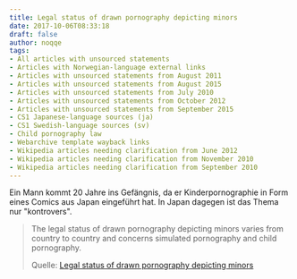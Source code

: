 ```yaml
---
title: Legal status of drawn pornography depicting minors
date: 2017-10-06T08:33:18
draft: false
author: noqqe
tags:
- All articles with unsourced statements
- Articles with Norwegian-language external links
- Articles with unsourced statements from August 2011
- Articles with unsourced statements from August 2015
- Articles with unsourced statements from July 2010
- Articles with unsourced statements from October 2012
- Articles with unsourced statements from September 2015
- CS1 Japanese-language sources (ja)
- CS1 Swedish-language sources (sv)
- Child pornography law
- Webarchive template wayback links
- Wikipedia articles needing clarification from June 2012
- Wikipedia articles needing clarification from November 2010
- Wikipedia articles needing clarification from September 2010
---
```


Ein Mann kommt 20 Jahre ins Gefängnis, da er Kinderpornographie in Form
eines Comics aus Japan eingeführt hat. In Japan dagegen ist das Thema nur
"kontrovers".

> The legal status of drawn pornography depicting minors varies from country to
> country and concerns simulated pornography and child pornography.
>
> Quelle: [Legal status of drawn pornography depicting minors](https://en.wikipedia.org/wiki/Legal_status_of_drawn_pornography_depicting_minors)
